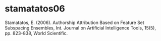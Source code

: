# stamatatos06
Stamatatos, E. (2006). Authorship Attribution Based on Feature Set Subspacing Ensembles, Int. Journal on Artificial Intelligence Tools, 15(5), pp. 823-838, World Scientific.


